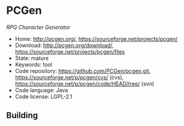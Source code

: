 # PCGen

_RPG Character Generator_

- Home: http://pcgen.org/, https://sourceforge.net/projects/pcgen/
- Download: http://pcgen.org/download/, https://sourceforge.net/projects/pcgen/files
- State: mature
- Keywords: tool
- Code repository: https://github.com/PCGen/pcgen.git, https://sourceforge.net/p/pcgen/cvs/ (cvs), https://sourceforge.net/p/pcgen/code/HEAD/tree/ (svn)
- Code language: Java
- Code license: LGPL-2.1

## Building

